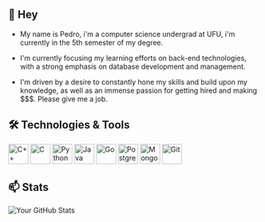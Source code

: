 ## 👋 Hey

- My name is Pedro, i'm a computer science undergrad at UFU, i'm currently in the 5th semester of my degree.
  
- I'm currently focusing my learning efforts on back-end technologies, with a strong emphasis on database development and management.
  
- I'm driven by a desire to constantly hone my skills and build upon my knowledge, as well as an immense passion for getting hired and making $$$. Please give me a job.


## 🛠 Technologies & Tools

<p align="left">
   <!-- C++ -->
   <img src="https://cdn.jsdelivr.net/gh/devicons/devicon/icons/cplusplus/cplusplus-original.svg" width="40" height="40" alt="C++"/>
   <!-- C -->
   <img src="https://cdn.jsdelivr.net/gh/devicons/devicon/icons/c/c-original.svg" width="40" height="40" alt="C"/>
   <!-- Python -->
   <img src="https://cdn.jsdelivr.net/gh/devicons/devicon/icons/python/python-original.svg" width="40" height="40" alt="Python"/>
   <!-- Java -->
   <img src="https://cdn.jsdelivr.net/gh/devicons/devicon/icons/java/java-original.svg" width="40" height="40" alt="Java"/>
   <!-- Go -->
   <img src="https://cdn.jsdelivr.net/gh/devicons/devicon/icons/go/go-original.svg" width="40" height="40" alt="Go"/>
   <!-- PostgreSQL -->
   <img src="https://cdn.jsdelivr.net/gh/devicons/devicon/icons/postgresql/postgresql-original.svg" width="40" height="40" alt="PostgreSQL"/>
   <!-- MongoDB -->
   <img src="https://cdn.jsdelivr.net/gh/devicons/devicon/icons/mongodb/mongodb-original.svg" width="40" height="40" alt="MongoDB"/>
   <!-- Git -->
   <img src="https://cdn.jsdelivr.net/gh/devicons/devicon/icons/git/git-original.svg" width="40" height="40" alt="Git"/>
</p>


## 📫 Stats
![Your GitHub Stats](https://github-readme-stats.vercel.app/api?username=UnderworldBlues&show_icons=true&theme=tokyonight)

